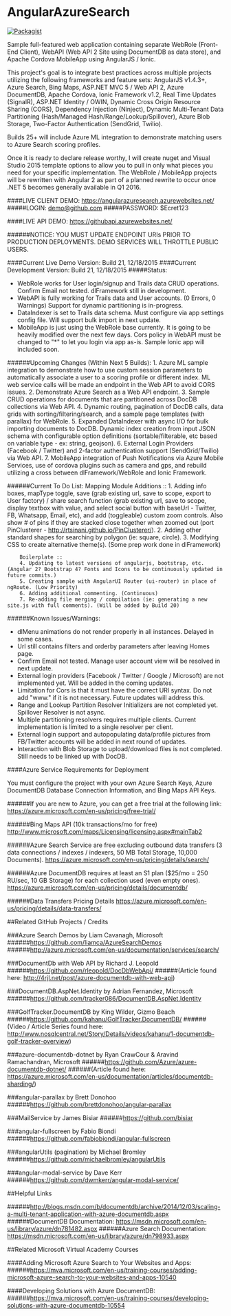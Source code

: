 # AngularAzureSearch
[![Packagist](https://img.shields.io/packagist/l/doctrine/orm.svg)](https://github.com/TheDarkCode/AngularAzureSearch/LICENSE.md)

Sample full-featured web application containing separate WebRole (Front-End Client), WebAPI (Web API 2 Site using DocumentDB as data store), and Apache Cordova MobileApp using AngularJS / Ionic.

This project's goal is to integrate best practices across multiple projects utilizing the following frameworks and feature sets: AngularJS v1.4.3+, Azure Search, Bing Maps, ASP.NET MVC 5 / Web API 2,  Azure DocumentDB, Apache Cordova, Ionic Framework v1.2, Real Time Updates (SignalR), ASP.NET Identity / OWIN, Dynamic Cross Origin Resource Sharing (CORS), Dependency Injection (Ninject), Dynamic Multi-Tenant Data Partitioning (Hash/Managed Hash/Range/Lookup/Spillover), Azure Blob Storage, Two-Factor Authentication (SendGrid, Twilio).

Builds 25+ will include Azure ML integration to demonstrate matching users to Azure Search scoring profiles.

Once it is ready to declare release worthy, I will create nuget and Visual Studio 2015 template options to allow you to pull in only what pieces you need for your specific implementation. The WebRole / MobileApp projects will be rewritten with Angular 2 as part of a planned rewrite to occur once .NET 5 becomes generally available in Q1 2016.

####LIVE CLIENT DEMO: https://angularazuresearch.azurewebsites.net/
#####LOGIN: demo@github.com
#####PASSWORD: $Ecret123

####LIVE API DEMO: https://githubapi.azurewebsites.net/

######NOTICE: YOU MUST UPDATE ENDPOINT URIs PRIOR TO PRODUCTION DEPLOYMENTS. DEMO SERVICES WILL THROTTLE PUBLIC USERS.

####Current Live Demo Version: Build 21, 12/18/2015
####Current Development Version: Build 21, 12/18/2015
#####Status: 
  - WebRole works for User login/signup and Trails data CRUD operations. Confirm Email not tested. dlFramework still in development.
  - WebAPI is fully working for Trails data and User accounts. (0 Errors, 0 Warnings) Support for dynamic partitioning is in-progress.
  - DataIndexer is set to Trails data schema. Must configure via app settings config file. Will support bulk import in next update.
  - MobileApp is just using the WebRole base currently. It is going to be heavily modified over the next few days. Cors policy in WebAPI must be changed to "*" to let you login via app as-is. Sample Ionic app will included soon.

######Upcoming Changes (Within Next 5 Builds):
        1. Azure ML sample integration to demonstrate how to use custom session parameters to automatically associate a user to a scoring profile or different index. ML web service calls will be made an endpoint in the Web API to avoid CORS issues.
        2. Demonstrate Azure Search as a Web API endpoint.
        3. Sample CRUD operations for documents that are partitioned across DocDB collections via Web API.
        4. Dynamic routing, pagination of DocDB calls, data grids with sorting/filtering/search, and a sample page templates (with parallax) for WebRole.
        5. Expanded DataIndexer with async I/O for bulk importing documents to DocDB. Dynamic index creation from input JSON schema with configurable option definitions (sortable/filterable, etc based on variable type - ex: string, geojson).
        6. External Login Providers (Facebook / Twitter) and 2-factor authentication support (SendGrid/Twilio) via Web API.
        7. MobileApp integration of Push Notifications via Azure Mobile Services, use of cordova plugins such as camera and gps, and rebuild utilizing a cross between dlFramework/WebRole and Ionic Framework. 

######Current To Do List:
        Mapping Module Additions ::
        1. Adding info boxes, mapType toggle, save (grab existing url, save to scope, export to User factory) / share search function (grab existing url, save to scope, display textbox with value, and select social button with baseUrl - Twitter, FB, Whatsapp, Email, etc), and add (toggleable) custom zoom controls. Also show # of pins if they are stacked close together when zoomed out (port PinClusterer - http://rtsinani.github.io/PinClusterer/).
        2. Adding other standard shapes for searching by polygon (ie: square, circle).
        3. Modifying CSS to create alternative theme(s). (Some prep work done in dlFramework)

        Boilerplate ::
        4. Updating to latest versions of angularjs, bootstrap, etc. (Angular 2? Bootstrap 4? Fonts and Icons to be continuously updated in future commits.)
        5. Creating sample with AngularUI Router (ui-router) in place of ngRoute. (Low Priority)
        6. Adding additional commenting. (Continuous)
        7. Re-adding file merging / compilation (ie: generating a new site.js with full comments). (Will be added by Build 20)

######Known Issues/Warnings:
  - dlMenu animations do not render properly in all instances. Delayed in some cases.
  - Url still contains filters and orderby parameters after leaving Homes page.
  - Confirm Email not tested. Manage user account view will be resolved in next update.
  - External login providers (Facebook / Twitter / Google / Microsoft) are not implemented yet. Will be added in the coming updates.
  - Limitation for Cors is that it must have the correct URI syntax. Do not add "www." if it is not necessary. Future updates will address this.
  - Range and Lookup Partition Resolver Initializers are not completed yet. Spillover Resolver is not async.
  - Multiple partitioning resolvers requires multiple clients. Current implementation is limited to a single resolver per client.
  - External login support and autopopulating data/profile pictures from FB/Twitter accounts will be added in next round of updates.
  - Interaction with Blob Storage to upload/download files is not completed. Still needs to be linked up with DocDB.

####Azure Service Requirements for Deployment

You must configure the project with your own Azure Search Keys, Azure DocumentDB Database Connection Information, and Bing Maps API Keys.

######If you are new to Azure, you can get a free trial at the following link: 
https://azure.microsoft.com/en-us/pricing/free-trial/

######Bing Maps API (10k transactions/mo for free)
http://www.microsoft.com/maps/Licensing/licensing.aspx#mainTab2

######Azure Search Service are free excluding outbound data transfers (3 data connections / indexes / indexers, 50 MB Total Storage, 10,000 Documents).
https://azure.microsoft.com/en-us/pricing/details/search/

######Azure DocumentDB requires at least an S1 plan ($25/mo = 250 RU/sec, 10 GB Storage) for each collection used (even empty ones).
https://azure.microsoft.com/en-us/pricing/details/documentdb/

######Data Transfers Pricing Details
https://azure.microsoft.com/en-us/pricing/details/data-transfers/

##Related GitHub Projects / Credits

###Azure Search Demos by Liam Cavanagh, Microsoft
######https://github.com/liamca/AzureSearchDemos
######http://azure.microsoft.com/en-us/documentation/services/search/

###DocumentDb with Web API by Richard J. Leopold
######https://github.com/rleopold/DocDbWebApi/
######(Article found here: http://4rjl.net/post/azure-documentdb-with-web-api)

###DocumentDB.AspNet.Identity by Adrian Fernandez, Microsoft
######https://github.com/tracker086/DocumentDB.AspNet.Identity

###GolfTracker.DocumentDB by King Wilder, Gizmo Beach
######https://github.com/kahanu/GolfTracker.DocumentDB/
######(Video / Article Series found here: http://www.nosqlcentral.net/Story/Details/videos/kahanu/1-documentdb-golf-tracker-overview)

###azure-documentdb-dotnet by Ryan CrawCour & Aravind Ramachandran, Microsoft
######https://github.com/Azure/azure-documentdb-dotnet/
######(Article found here: https://azure.microsoft.com/en-us/documentation/articles/documentdb-sharding/)

###angular-parallax by Brett Donohoo 
######https://github.com/brettdonohoo/angular-parallax

###MailService by James Bisiar
######https://github.com/bisiar

###angular-fullscreen by  Fabio Biondi
######https://github.com/fabiobiondi/angular-fullscreen

###angularUtils (pagination) by Michael Bromley
######https://github.com/michaelbromley/angularUtils

###angular-modal-service by Dave Kerr
######https://github.com/dwmkerr/angular-modal-service/

##Helpful Links

######http://blogs.msdn.com/b/documentdb/archive/2014/12/03/scaling-a-multi-tenant-application-with-azure-documentdb.aspx
######DocumentDB Documentation: https://msdn.microsoft.com/en-us/library/azure/dn781482.aspx
######Azure Search Documentation: https://msdn.microsoft.com/en-us/library/azure/dn798933.aspx

##Related Microsoft Virtual Academy Courses

####Adding Microsoft Azure Search to Your Websites and Apps:
######https://mva.microsoft.com/en-us/training-courses/adding-microsoft-azure-search-to-your-websites-and-apps-10540

####Developing Solutions with Azure DocumentDB:
######https://mva.microsoft.com/en-us/training-courses/developing-solutions-with-azure-documentdb-10554

